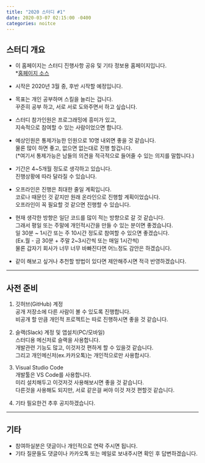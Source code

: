 ```yaml
---
title: "2020 스터디 #1"
date: 2020-03-07 02:15:00 -0400
categories: noitce
---
```


<h2>스터디 개요</h2>   

- 이 홈페이지는 스터디 진행사항 공유 및 기타 정보용 홈페이지입니다.   
*[홈페이지 소스](https://github.com/2020study/2020study.github.io)

- 시작은 2020년 3월 중, 후반 시작할 예정입니다.

- 목표는 개인 공부하며 스킬을 늘리는 겁니다.   
꾸준히 공부 하고, 서로 서로 도와주면서 하고 싶습니다.  

- 스터디 참가인원은 프로그래밍에 흥미가 있고,   
지속적으로 참여할 수 있는 사람이었으면 합니다.

- 예상인원은 통제가능한 인원으로 10명 내외면 좋을 것 같습니다.   
물론 많이 하면 좋고, 없으면 없는대로 진행 할겁니다.   
(*여기서 통제가능은 남들의 의견을 적극적으로 들어줄 수 있는 의지를 말합니다.)

- 기간은 4~5개월 정도로 생각하고 있습니다.   
진행상황에 따라 달라질 수 있습니다.

- 오프라인은 진행은 최대한 줄일 계획입니다.   
코로나 때문인 것 같지만 원래 온라인으로 진행할 계획이었습니다.   
오프라인이 꼭 필요할 것 같으면 진행할 수 있습니다.

- 현재 생각한 방향은 일단 코드를 많이 적는 방향으로 갈 것 같습니다.   
그래서 평일 또는 주말에 개인적시간을 만들 수 있는 분이면 좋겠습니다.  
일 30분 ~ 1시간 또는 주 10시간 정도로 참여할 수 있으면 좋겠습니다.   
(Ex.월 - 금 30분 + 주말 2~3시간씩 또는 매일 1시간씩)   
물론 갑자기 회사가 너무 너무 바빠진다면 어느정도 감안은 하겠습니다.

- 같이 해보고 싶거나 추천할 방법이 있다면 제안해주시면 적극 반영하겠습니다.

---

<h2> 사전 준비</h2>   

1. 깃허브(GitHub) 계정   
공개 저장소에 다른 사람이 볼 수 있도록 진행합니다.   
비공개 할 만큼 개인적 프로젝트는 따로 진행하시면 좋을 것 같습니다.

2. 슬랙(Slack) 계정 및 앱설치(PC/모바일)   
스터디용 메신저로 슬랙을 사용합니다.   
개발관련 기능도 많고, 이것저것 편하게 할 수 있을것 같습니다.   
그리고 개인메신저(ex.카카오톡)는 개인적으로만 사용합시다.   

3. Visual Studio Code   
개발툴은 VS Code를 사용합니다.   
미리 설치해두고 이것저것 사용해보시면 좋을 것 같습니다.   
다른것을 사용해도 되지만, 서로 같은걸 써야 이것 저것 편할것 같습니다.

4. 기타 필요한건 추후 공지하겠습니다.

---

<h2>기타</h2>   

- 참여하실분은 댓글이나 개인적으로 연락 주시면 됩니다.
- 기타 질문들도 댓글이나 카카오톡 또는 메일로 보내주시면 확인 후 답변하겠습니다.

[jekyll-docs]: https://jekyllrb.com/docs/home
[jekyll-gh]:   https://github.com/jekyll/jekyll
[jekyll-talk]: https://talk.jekyllrb.com/
